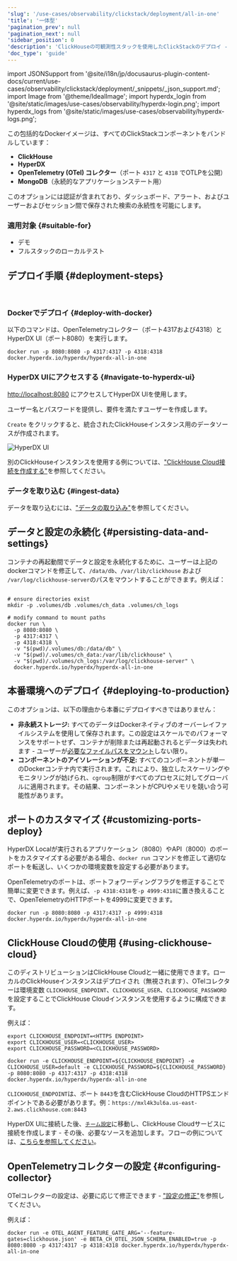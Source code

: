 ```yaml
---
'slug': '/use-cases/observability/clickstack/deployment/all-in-one'
'title': '一体型'
'pagination_prev': null
'pagination_next': null
'sidebar_position': 0
'description': 'ClickHouseの可観測性スタックを使用したClickStackのデプロイ - All In One'
'doc_type': 'guide'
---
```


import JSONSupport from '@site/i18n/jp/docusaurus-plugin-content-docs/current/use-cases/observability/clickstack/deployment/_snippets/_json_support.md';
import Image from '@theme/IdealImage';
import hyperdx_login from '@site/static/images/use-cases/observability/hyperdx-login.png';
import hyperdx_logs from '@site/static/images/use-cases/observability/hyperdx-logs.png';

この包括的なDockerイメージは、すべてのClickStackコンポーネントをバンドルしています：

* **ClickHouse**
* **HyperDX**
* **OpenTelemetry (OTel) コレクター**（ポート `4317` と `4318` でOTLPを公開）
* **MongoDB**（永続的なアプリケーションステート用）

このオプションには認証が含まれており、ダッシュボード、アラート、およびユーザーおよびセッション間で保存された検索の永続性を可能にします。

### 適用対象 {#suitable-for}

* デモ
* フルスタックのローカルテスト

## デプロイ手順 {#deployment-steps}
<br/>

<VerticalStepper headerLevel="h3">

### Dockerでデプロイ {#deploy-with-docker}

以下のコマンドは、OpenTelemetryコレクター（ポート4317および4318）とHyperDX UI（ポート8080）を実行します。

```shell
docker run -p 8080:8080 -p 4317:4317 -p 4318:4318 docker.hyperdx.io/hyperdx/hyperdx-all-in-one
```

### HyperDX UIにアクセスする {#navigate-to-hyperdx-ui}

[http://localhost:8080](http://localhost:8080) にアクセスしてHyperDX UIを使用します。

ユーザー名とパスワードを提供し、要件を満たすユーザーを作成します。 

`Create` をクリックすると、統合されたClickHouseインスタンス用のデータソースが作成されます。

<Image img={hyperdx_login} alt="HyperDX UI" size="lg"/>

別のClickHouseインスタンスを使用する例については、["ClickHouse Cloud接続を作成する"](/use-cases/observability/clickstack/getting-started#create-a-cloud-connection)を参照してください。

### データを取り込む {#ingest-data}

データを取り込むには、["データの取り込み"](/use-cases/observability/clickstack/ingesting-data)を参照してください。

</VerticalStepper>

## データと設定の永続化 {#persisting-data-and-settings}

コンテナの再起動間でデータと設定を永続化するために、ユーザーは上記のdockerコマンドを修正して、`/data/db`、`/var/lib/clickhouse` および `/var/log/clickhouse-server`のパスをマウントすることができます。例えば：

```shell

# ensure directories exist
mkdir -p .volumes/db .volumes/ch_data .volumes/ch_logs

# modify command to mount paths
docker run \
  -p 8080:8080 \
  -p 4317:4317 \
  -p 4318:4318 \
  -v "$(pwd)/.volumes/db:/data/db" \
  -v "$(pwd)/.volumes/ch_data:/var/lib/clickhouse" \
  -v "$(pwd)/.volumes/ch_logs:/var/log/clickhouse-server" \
  docker.hyperdx.io/hyperdx/hyperdx-all-in-one
```

## 本番環境へのデプロイ {#deploying-to-production}

このオプションは、以下の理由から本番にデプロイすべきではありません：

- **非永続ストレージ:** すべてのデータはDockerネイティブのオーバーレイファイルシステムを使用して保存されます。この設定はスケールでのパフォーマンスをサポートせず、コンテナが削除または再起動されるとデータは失われます - ユーザーが[必要なファイルパスをマウント](#persisting-data-and-settings)しない限り。
- **コンポーネントのアイソレーションが不足:** すべてのコンポーネントが単一のDockerコンテナ内で実行されます。これにより、独立したスケーリングやモニタリングが妨げられ、`cgroup`制限がすべてのプロセスに対してグローバルに適用されます。その結果、コンポーネントがCPUやメモリを競い合う可能性があります。

## ポートのカスタマイズ {#customizing-ports-deploy}

HyperDX Localが実行されるアプリケーション（8080）やAPI（8000）のポートをカスタマイズする必要がある場合、`docker run` コマンドを修正して適切なポートを転送し、いくつかの環境変数を設定する必要があります。

OpenTelemetryのポートは、ポートフォワーディングフラグを修正することで簡単に変更できます。例えば、`-p 4318:4318`を`-p 4999:4318`に置き換えることで、OpenTelemetryのHTTPポートを4999に変更できます。

```shell
docker run -p 8080:8080 -p 4317:4317 -p 4999:4318 docker.hyperdx.io/hyperdx/hyperdx-all-in-one
```

## ClickHouse Cloudの使用 {#using-clickhouse-cloud}

このディストリビューションはClickHouse Cloudと一緒に使用できます。ローカルのClickHouseインスタンスはデプロイされ（無視されます）、OTelコレクターは環境変数 `CLICKHOUSE_ENDPOINT`、`CLICKHOUSE_USER`、`CLICKHOUSE_PASSWORD`を設定することでClickHouse Cloudインスタンスを使用するように構成できます。

例えば：

```shell
export CLICKHOUSE_ENDPOINT=<HTTPS ENDPOINT>
export CLICKHOUSE_USER=<CLICKHOUSE_USER>
export CLICKHOUSE_PASSWORD=<CLICKHOUSE_PASSWORD>

docker run -e CLICKHOUSE_ENDPOINT=${CLICKHOUSE_ENDPOINT} -e CLICKHOUSE_USER=default -e CLICKHOUSE_PASSWORD=${CLICKHOUSE_PASSWORD} -p 8080:8080 -p 4317:4317 -p 4318:4318 docker.hyperdx.io/hyperdx/hyperdx-all-in-one
```

`CLICKHOUSE_ENDPOINT`は、ポート `8443`を含むClickHouse CloudのHTTPSエンドポイントである必要があります。例：`https://mxl4k3ul6a.us-east-2.aws.clickhouse.com:8443`

HyperDX UIに接続した後、[`チーム設定`](http://localhost:8080/team)に移動し、ClickHouse Cloudサービスに接続を作成します - その後、必要なソースを追加します。フローの例については、[こちらを参照してください](/use-cases/observability/clickstack/getting-started#create-a-cloud-connection)。

## OpenTelemetryコレクターの設定 {#configuring-collector}

OTelコレクターの設定は、必要に応じて修正できます - ["設定の修正"](/use-cases/observability/clickstack/ingesting-data/otel-collector#modifying-otel-collector-configuration)を参照してください。

<JSONSupport/>

例えば：

```shell
docker run -e OTEL_AGENT_FEATURE_GATE_ARG='--feature-gates=clickhouse.json' -e BETA_CH_OTEL_JSON_SCHEMA_ENABLED=true -p 8080:8080 -p 4317:4317 -p 4318:4318 docker.hyperdx.io/hyperdx/hyperdx-all-in-one
```
